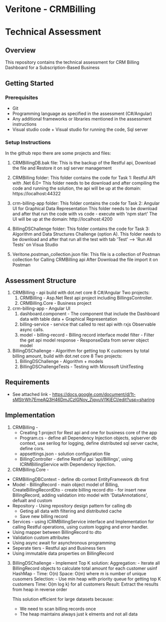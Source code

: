 # Veritone - CRMBilling 
# Technical Assessment

## Overview

This repository contains the technical assessment for 
CRM Billing Dashboard for a Subscription-Based Business

## Getting Started



### Prerequisites

- Git
- Programming language as specified in the assessment (C#/Angular)
- Any additional frameworks or libraries mentioned in the assessment instructions
- Visual studio code + Visual studio for running the code, Sql server

### Setup Instructions

In the github repo there are some projects and files:
1. CRMBillingDB.bak file:
	This is the backup of the Restful api,
	Download the file and Restore it on sql server management

2. CRMBilling folder:
   This folder contains the code for Task 1: Restful API with .Net 6.0+
   This folder needs to be download and after compiling the code and running the solution,
   the api will be up at the domain: https://localhost:44322

3. crm-billing-app folder:
   This folder contains the code for Task 2: Angular UI for Graphical Data Representation
   This folder needs to be download and after that run the code with vs code - execute with 'npm start'
   The UI will be up at the domain: http://localhost:4200

4. BillingDSChallenge folder:
   This folder contains the code for Task 3: Algorithm and Data Structures Challenge (option A).
   This folder needs to be download and after that run all the test with tab 'Test' --> 'Run All Tests' on Visua Studio
   
5. Veritone.postman_collection.json file:
   This file is a collection of Postman collection for Calling CRMBilling api 
   After Download the file import it on Postman

## Assessment Structure

1. CRMBilling - api build with dot.net core 8 C#/Angular
   Two projects:
   1. CRMBilling - Asp.Net Rest api project including BillingsController.
   2. CRMBilling.Core - Business project
2. crm-billing-app - Angular UI
   1. dashboard.component - The component that include the Dashboard data with table data + Graphical Representation
   2. billing-service - service that called to rest api with rxjs Observable async calls.
   3. model - 
      billing-record - Billing record interface model
	  filter - Filter the get api model
	  response - ResponseData from server object model
3. BillingDSChallenge - Algorithm for getting top K customers by total billing amount, build with dot.net core 8
   Two projects:
   1. BillingDSChallenge - Algorithm + models
   2. BillingDSChallengeTests - Testing with Microsoft UnitTesting
## Requirements

- See attached link - 
  https://docs.google.com/document/d/1t-sMStrWh7EmeAQ3H46DmJCzlGNoy_ZjqvuVl1KjECI/edit?usp=sharing

## Implementation

1. CRMBilling - 
   - Creating 1 project for Rest api and one for business core of the app
   - Program.cs - define all Dependency Injection objects, sqlserver db context, use serilog for logging, define distributed sql server cache, define cors.
   - appsettings.json - solution configuration file
   - BillingController - define RestFul api 'api/Billings', using ICRMBillingService with Dependency Injection.
 2. CRMBilling.Core - 
   - CRMBillingDBContext - define db context EntityFramework db first
   - Model - BillingRecord - main object model of Billing, CreateBillingRecordDto - create billing record dto - for insert new BillingRecord,
   adding validation into model with 'DataAnnotations', defualt and custom
   - Repository - Using repository design pattern for calling db
		- Geting all data with filtering and distributed cache
		- Save new billing record
   - Services - using ICRMBillingService interface and Implementation for calling Restful operations, 
   using custom logging and error handler.
   - Using mapper between BillingRecord to dto
   - Validation custom attributes
   - Using async await for asynchronous programming
   - Seperate tiers - Restful api and Business tiers
   - Using immutable data properties on BillingRecord
 3. BillingDSChallenge - 
    Implement Top K solution:
	Aggregation:
			- Iterate all BillingRecord objects to calculate total amount for each customer usinf HashMap
			- Time: O(n) Space: O(m) where m is number of unique cusomers
        Selection: 
			- Use min heap with priority queue for getting top K customers
			  Time: O(m log k) for all customers
	Result: Extract the results from heap in reverse order
		
	This solution efficient for large datasets because:
	- We need to scan billing records once
 	- The heap maintains always just k elments and not all data
		 

